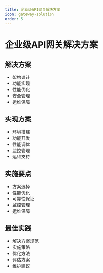 ```yaml
---
title: 企业级API网关解决方案
icon: gateway-solution
order: 5
---
```


# 企业级API网关解决方案

## 解决方案
- 架构设计
- 功能实现
- 性能优化
- 安全管理
- 运维保障

## 实现方案
- 环境搭建
- 功能开发
- 性能调优
- 监控管理
- 运维支持

## 实施要点
- 方案选择
- 性能优化
- 可靠性保证
- 监控管理
- 运维保障

## 最佳实践
- 解决方案规范
- 实施策略
- 优化方法
- 评估方案
- 维护建议
